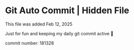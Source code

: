 # Git Auto Commit | Hidden File

This file was added Feb 12, 2025

Just for fun and keeping my daily git commit active 🤪

commit number: 181328
